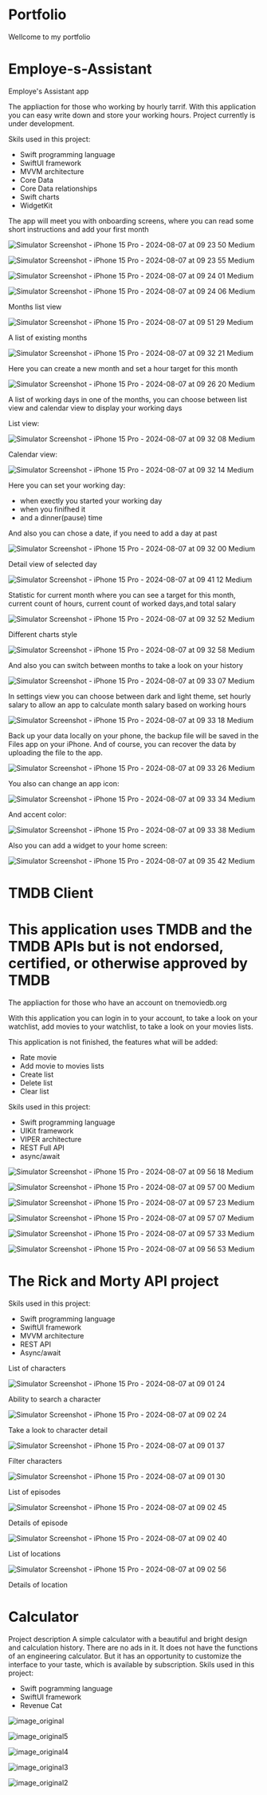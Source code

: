 # Portfolio
Wellcome to my portfolio

# Employe-s-Assistant
Employe's Assistant app 

The appliaction for those who working by hourly tarrif.
With this application you can easy write down and store your working hours.
Project currently is under development.

Skils used in this project:
 - Swift programming language
 - SwiftUI framework
 - MVVM architecture 
 - Core Data
 - Core Data relationships
 - Swift charts
 - WidgetKit

The app will meet you with onboarding screens, where you can read some short instructions and add your first month

![Simulator Screenshot - iPhone 15 Pro - 2024-08-07 at 09 23 50 Medium](https://github.com/user-attachments/assets/03875f94-0d10-4473-87e9-8e68f5f40072)


![Simulator Screenshot - iPhone 15 Pro - 2024-08-07 at 09 23 55 Medium](https://github.com/user-attachments/assets/085102f1-a285-4f3e-b464-419fb1cc19d5)


![Simulator Screenshot - iPhone 15 Pro - 2024-08-07 at 09 24 01 Medium](https://github.com/user-attachments/assets/887cd9a6-7384-4e89-9088-a4a3db44554b)


![Simulator Screenshot - iPhone 15 Pro - 2024-08-07 at 09 24 06 Medium](https://github.com/user-attachments/assets/2db72f23-68f8-4dbb-9522-e9ed6e52e4dc)

Months list view

![Simulator Screenshot - iPhone 15 Pro - 2024-08-07 at 09 51 29 Medium](https://github.com/user-attachments/assets/fbac050e-c83c-414f-8b82-4ecf85c0d390)

A list of existing months

![Simulator Screenshot - iPhone 15 Pro - 2024-08-07 at 09 32 21 Medium](https://github.com/user-attachments/assets/d6163bfc-71ce-45b1-8f1b-ab07a23a18c6)

Here you can create a new month and set a hour target for this month

![Simulator Screenshot - iPhone 15 Pro - 2024-08-07 at 09 26 20 Medium](https://github.com/user-attachments/assets/00f8f28f-dd4e-43a8-a356-2fa5c075aa6a)

A list of working days in one of the months, you can choose between list view and calendar view to display your working days

List view:

![Simulator Screenshot - iPhone 15 Pro - 2024-08-07 at 09 32 08 Medium](https://github.com/user-attachments/assets/3dd54f2c-080a-4a11-80f2-d19d634189a0)

Calendar view:

![Simulator Screenshot - iPhone 15 Pro - 2024-08-07 at 09 32 14 Medium](https://github.com/user-attachments/assets/61096124-22cb-497c-bf7c-4d49f85ff73e)

Here you can set your working day:
 - when exectly you started your working day
 - when you finifhed it
 - and a dinner(pause) time
   
And also you can chose a date, if you need to add a day at past

![Simulator Screenshot - iPhone 15 Pro - 2024-08-07 at 09 32 00 Medium](https://github.com/user-attachments/assets/7415dce7-32ed-416c-8026-bef76601dbd7)

Detail view of selected day

![Simulator Screenshot - iPhone 15 Pro - 2024-08-07 at 09 41 12 Medium](https://github.com/user-attachments/assets/6e8c4450-4a8a-4dbf-a699-d0ec320a54b9)

Statistic for current month where you can see a target for this month, current count of hours, current count of 
worked days,and total salary

![Simulator Screenshot - iPhone 15 Pro - 2024-08-07 at 09 32 52 Medium](https://github.com/user-attachments/assets/ef33ecf9-d77c-4483-a170-db597b793fc6)

Different charts style

![Simulator Screenshot - iPhone 15 Pro - 2024-08-07 at 09 32 58 Medium](https://github.com/user-attachments/assets/29a15156-5669-4507-8ea3-bd09208e5693)

And also you can switch between months to take a look on your history

![Simulator Screenshot - iPhone 15 Pro - 2024-08-07 at 09 33 07 Medium](https://github.com/user-attachments/assets/0c90fde0-3938-46eb-8830-4dea18aacfee)

In settings view you can choose between dark and light theme, set hourly salary to allow an app to calculate month salary based on working hours

![Simulator Screenshot - iPhone 15 Pro - 2024-08-07 at 09 33 18 Medium](https://github.com/user-attachments/assets/461d9232-2983-409e-94ec-ea12df2bd5ac)

Back up your data locally on your phone, the backup file will be saved in the Files app on your iPhone. And of course, you can recover the data by uploading the file to the app.

![Simulator Screenshot - iPhone 15 Pro - 2024-08-07 at 09 33 26 Medium](https://github.com/user-attachments/assets/b4313084-ccd6-4e85-be72-4bac43cc5080)

You also can change an app icon:

![Simulator Screenshot - iPhone 15 Pro - 2024-08-07 at 09 33 34 Medium](https://github.com/user-attachments/assets/834e1ac9-dbdf-4465-a875-1801c3796fc7)

And accent color:

![Simulator Screenshot - iPhone 15 Pro - 2024-08-07 at 09 33 38 Medium](https://github.com/user-attachments/assets/cb464c2d-3532-4d66-a5b7-547414ccd3e2)

Also you can add a widget to your home screen:

![Simulator Screenshot - iPhone 15 Pro - 2024-08-07 at 09 35 42 Medium](https://github.com/user-attachments/assets/517c9c4b-e9ba-4a21-9049-3ce95032e437)


# TMDB Client

# This application uses TMDB and the TMDB APIs but is not endorsed, certified, or otherwise approved by TMDB

The appliaction for those who have an account on tnemoviedb.org 

With this application you can login in to your account, to take a look on your watchlist, add movies to your watchlist, to take a look on your movies lists.

This application is not finished, the features what will be added: 
  - Rate movie
  - Add movie to movies lists
  - Create list
  - Delete list
  - Clear list

Skils used in this project:
 - Swift programming language
 - UIKit framework
 - VIPER architecture
 - REST Full API
 - async/await

![Simulator Screenshot - iPhone 15 Pro - 2024-08-07 at 09 56 18 Medium](https://github.com/user-attachments/assets/30ce2241-4806-40a4-b2ec-236274b2d5b6)


![Simulator Screenshot - iPhone 15 Pro - 2024-08-07 at 09 57 00 Medium](https://github.com/user-attachments/assets/390d512c-2474-4787-a2a7-b74c5bf7140e)


![Simulator Screenshot - iPhone 15 Pro - 2024-08-07 at 09 57 23 Medium](https://github.com/user-attachments/assets/24f28af1-b51e-4927-a9ef-cf25a7c07d8d)


![Simulator Screenshot - iPhone 15 Pro - 2024-08-07 at 09 57 07 Medium](https://github.com/user-attachments/assets/1f42fa26-b83d-440f-b4f8-3889de772e04)


![Simulator Screenshot - iPhone 15 Pro - 2024-08-07 at 09 57 33 Medium](https://github.com/user-attachments/assets/b944fac7-d057-4c0a-82df-69f58efdeeab)


![Simulator Screenshot - iPhone 15 Pro - 2024-08-07 at 09 56 53 Medium](https://github.com/user-attachments/assets/6b217753-6876-44b4-afba-dc8589b2f23a)



# The Rick and Morty API project

Skils used in this project:
 - Swift programming language
 - SwiftUI framework
 - MVVM architecture
 - REST API
 - Async/await

List of characters

![Simulator Screenshot - iPhone 15 Pro - 2024-08-07 at 09 01 24](https://github.com/user-attachments/assets/46786303-474c-471c-ba54-6329b0b6b6e9)

Ability to search a character

![Simulator Screenshot - iPhone 15 Pro - 2024-08-07 at 09 02 24](https://github.com/user-attachments/assets/98cef000-8268-483b-a183-7f42eb58a070)

Take a look to character detail

![Simulator Screenshot - iPhone 15 Pro - 2024-08-07 at 09 01 37](https://github.com/user-attachments/assets/45aa9859-734a-46f6-bd5e-839fad72354e)

Filter characters

![Simulator Screenshot - iPhone 15 Pro - 2024-08-07 at 09 01 30](https://github.com/user-attachments/assets/285c97ce-329c-4850-893f-3012de2bdc68)

List of episodes

![Simulator Screenshot - iPhone 15 Pro - 2024-08-07 at 09 02 45](https://github.com/user-attachments/assets/e074d382-4fb7-4d35-a6ef-954e51569d21)

Details of episode

![Simulator Screenshot - iPhone 15 Pro - 2024-08-07 at 09 02 40](https://github.com/user-attachments/assets/fb7383c1-c584-4b02-b2e8-edef3aab3f7f)

List of locations

![Simulator Screenshot - iPhone 15 Pro - 2024-08-07 at 09 02 56](https://github.com/user-attachments/assets/28113249-bbb2-45ef-8e79-e49842436a71)

Details of location


# Calculator 
Project description
A simple calculator with a beautiful and bright design and calculation history. There are no ads in it. It does not have the functions of an engineering calculator. But it has an opportunity to customize the interface to your taste, which is available by subscription.
Skils used in this project: 
 - Swift pogramming language
 - SwiftUI framework
 - Revenue Cat

![image_original](https://github.com/RomanSamborskyi/Portfolio/assets/82052893/6bc028dc-b7ae-4b9d-81f0-efdf999a113b)

![image_original5](https://github.com/RomanSamborskyi/Portfolio/assets/82052893/6fb4bb50-becf-435f-9546-4aabf4200745)

![image_original4](https://github.com/RomanSamborskyi/Portfolio/assets/82052893/51737767-63c7-4e68-9f94-7db65c0ef3ff)

![image_original3](https://github.com/RomanSamborskyi/Portfolio/assets/82052893/8233c685-f826-4292-911a-72f11684480f)

![image_original2](https://github.com/RomanSamborskyi/Portfolio/assets/82052893/f53dcd21-0cee-4f56-b4ff-c0c5e7aba72a)







